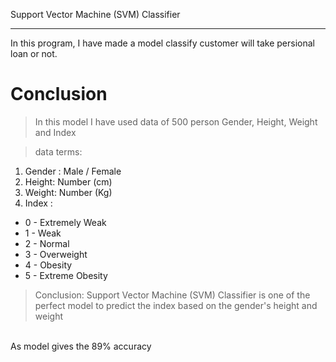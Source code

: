 Support Vector Machine (SVM) Classifier
<hr>

In this program, I have made a model classify customer will take persional loan or not.
<br>

# Conclusion
> In this model I have used data of 500 person Gender, Height, Weight and Index

> data terms:

1. Gender : Male / Female
2. Height: Number (cm)
3. Weight: Number (Kg)
4. Index :
  * 0 - Extremely Weak
  * 1 - Weak
  * 2 - Normal
  * 3 - Overweight
  * 4 - Obesity
  * 5 - Extreme Obesity

> Conclusion:
Support Vector Machine (SVM) Classifier is one of the perfect model to predict the index based on the gender's height and weight
<br>
As model gives the 89% accuracy